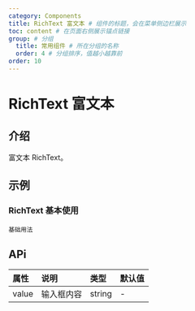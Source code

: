 ```yaml
---
category: Components
title: RichText 富文本 # 组件的标题，会在菜单侧边栏展示
toc: content # 在页面右侧展示锚点链接
group: # 分组
  title: 常用组件 # 所在分组的名称
  order: 4 # 分组排序，值越小越靠前
order: 10  
---
```


# RichText  富文本

## 介绍

富文本 RichText。

## 示例 


### RichText  基本使用
<!-- 可以通过code加载示例代码，dumi会帮我们做解析 -->
<code src="./demo/RichText.tsx">基础用法</code>


## APi

<!-- 会生成api表格 -->
| 属性 | 说明 |类型 | 默认值 |
| :---- | :---------------------- | :-------- | :---- |
| value | 输入框内容 | string | - |



